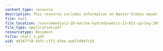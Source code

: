 ```yaml
---
content_type: resource
description: This resource includes information on Navier-Stokes equations, and vorticity.
file: null
file_location: /coursemedia/2-20-marine-hydrodynamics-13-021-spring-2005/dd347f185bfccff193eeaa6f3d94fc5d_chall_3.pdf
file_type: application/pdf
resourcetype: Document
title: chall_3.pdf
uid: dd347f18-5bfc-cff1-93ee-aa6f3d94fc5d
---
```

